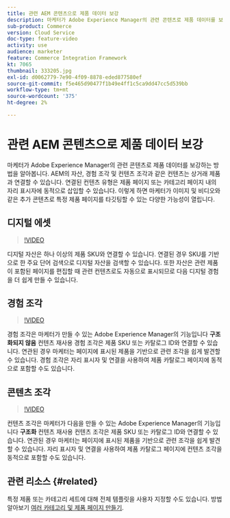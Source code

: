 ```yaml
---
title: 관련 AEM 콘텐츠으로 제품 데이터 보강
description: 마케터가 Adobe Experience Manager의 관련 콘텐츠로 제품 데이터를 보강하는 방법을 알아봅니다. AEM의 자산 및 경험 조각과 같은 컨텐츠는 상거래 제품과 연결할 수 있습니다. 연결된 컨텐츠 유형은 제품 페이지 또는 카테고리 페이지 내의 자리 표시자에 동적으로 삽입할 수 있습니다. 이렇게 하면 마케터가 이미지 및 비디오와 같은 추가 콘텐츠로 특정 제품 페이지를 타깃팅할 수 있는 다양한 가능성이 열립니다.
sub-product: Commerce
version: Cloud Service
doc-type: feature-video
activity: use
audience: marketer
feature: Commerce Integration Framework
kt: 7065
thumbnail: 333205.jpg
exl-id: d0062779-7e90-4f09-8878-eded877580ef
source-git-commit: f5e465d90477f1b49e4ff1c5ca9dd47cc5d539bb
workflow-type: tm+mt
source-wordcount: '375'
ht-degree: 2%

---
```


# 관련 AEM 콘텐츠으로 제품 데이터 보강

마케터가 Adobe Experience Manager의 관련 콘텐츠로 제품 데이터를 보강하는 방법을 알아봅니다. AEM의 자산, 경험 조각 및 컨텐츠 조각과 같은 컨텐츠는 상거래 제품과 연결할 수 있습니다. 연결된 컨텐츠 유형은 제품 페이지 또는 카테고리 페이지 내의 자리 표시자에 동적으로 삽입할 수 있습니다. 이렇게 하면 마케터가 이미지 및 비디오와 같은 추가 콘텐츠로 특정 제품 페이지를 타깃팅할 수 있는 다양한 가능성이 열립니다.

## 디지털 에셋

>[!VIDEO](https://video.tv.adobe.com/v/339121/?quality=12&learn=on)

디지털 자산은 하나 이상의 제품 SKU와 연결할 수 있습니다. 연결된 경우 SKU를 기반으로 한 주요 단어 검색으로 디지털 자산을 검색할 수 있습니다. 또한 자산은 관련 제품이 포함된 페이지를 편집할 때 관련 컨텐츠로도 자동으로 표시되므로 다음 디지털 경험을 더 쉽게 만들 수 있습니다.

## 경험 조각

>[!VIDEO](https://video.tv.adobe.com/v/333205/?quality=12&learn=on)

경험 조각은 마케터가 만들 수 있는 Adobe Experience Manager의 기능입니다 **구조화되지 않음** 컨텐츠 재사용 경험 조각은 제품 SKU 또는 카탈로그 ID와 연결할 수 있습니다. 연관된 경우 마케터는 페이지에 표시된 제품을 기반으로 관련 조각을 쉽게 발견할 수 있습니다. 경험 조각은 자리 표시자 및 연결을 사용하여 제품 카탈로그 페이지에 동적으로 포함할 수도 있습니다.

## 콘텐츠 조각

>[!VIDEO](https://video.tv.adobe.com/v/339182/?quality=12&learn=on)

컨텐츠 조각은 마케터가 다음을 만들 수 있는 Adobe Experience Manager의 기능입니다 **구조화** 컨텐츠 재사용 컨텐츠 조각은 제품 SKU 또는 카탈로그 ID와 연결할 수 있습니다. 연관된 경우 마케터는 페이지에 표시된 제품을 기반으로 관련 조각을 쉽게 발견할 수 있습니다. 자리 표시자 및 연결을 사용하여 제품 카탈로그 페이지에 컨텐츠 조각을 동적으로 포함할 수도 있습니다.

## 관련 리소스 {#related}

특정 제품 또는 카테고리 세트에 대해 전체 템플릿을 사용자 지정할 수도 있습니다. 방법 알아보기 [여러 카테고리 및 제품 페이지 만들기](./multi-template-usage.md).
